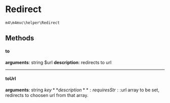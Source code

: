 # Redirect

`m4\m4mvc\helper\Redirect`

## Methods

#### to
**arguments**: string $url
**description**: redirects to url

----------------------

#### toUrl
**arguments**: string $key
**description**: requires Str::$url array to be set, redirects to choosen url from that array.